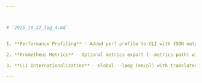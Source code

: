 ```yaml
---



# `2025_10_22_log_4.md`


1. **Performance Profiling** - Added perf profile to CLI with JSON output results.

2. **Prometheus Metrics** - Optional metrics export (--metrics-path) with tests.

3. **CLI Internationalization** - Global --lang (en/pl) with translated error messages.

---
```


